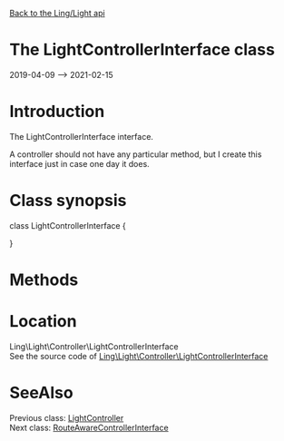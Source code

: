 [Back to the Ling/Light api](https://github.com/lingtalfi/Light/blob/master/doc/api/Ling/Light.md)



The LightControllerInterface class
================
2019-04-09 --> 2021-02-15






Introduction
============

The LightControllerInterface interface.

A controller should not have any particular method, but I create this interface just in case
one day it does.



Class synopsis
==============


class <span class="pl-k">LightControllerInterface</span>  {

}






Methods
==============






Location
=============
Ling\Light\Controller\LightControllerInterface<br>
See the source code of [Ling\Light\Controller\LightControllerInterface](https://github.com/lingtalfi/Light/blob/master/Controller/LightControllerInterface.php)



SeeAlso
==============
Previous class: [LightController](https://github.com/lingtalfi/Light/blob/master/doc/api/Ling/Light/Controller/LightController.md)<br>Next class: [RouteAwareControllerInterface](https://github.com/lingtalfi/Light/blob/master/doc/api/Ling/Light/Controller/RouteAwareControllerInterface.md)<br>
